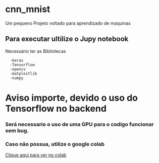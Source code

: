 # cnn_mnist
Um pequeno Projeto voltado para aprendizado de maquinas

## Para executar ultilize o Jupy notebook
Necessário ter as Bibliotecas
```
  -keras
  -Tensorflow
  -opencv
  -matploitlib
  -numpy
 ```
# Aviso importe, devido o uso do Tensorflow no backend
### Será necessario o uso de uma GPU para o codigo funcionar sem bug.
### Caso não possua, utilize o google colab

<a href='https://colab.research.google.com/drive/1qAO14p22uOvb0H7hmknv2UfRPKNAo3Xs?usp=sharing'>Clique aqui para ver no colab</a>
